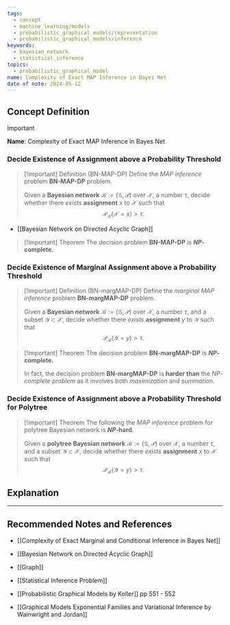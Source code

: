 ```yaml
---
tags:
  - concept
  - machine_learning/models
  - probabilistic_graphical_models/representation
  - probabilistic_graphical_models/inference
keywords:
  - bayesian_network
  - statistical_inference
topics:
  - probabilistic_graphical_model
name: Complexity of Exact MAP Inference in Bayes Net
date of note: 2024-05-12
---
```


## Concept Definition

>[!important]
>**Name**: Complexity of Exact MAP Inference in Bayes Net

### Decide Existence of Assignment above a Probability Threshold

>[!important] Definition (BN-MAP-DP)
>Define the *MAP inference* problem **BN-MAP-DP** problem.
>
>Given a **Bayesian network** $\mathcal{B} := (\mathcal{G}, \mathcal{P})$ over $\mathcal{X}$, a number $\tau$, decide whether there *exists* **assignment** $x$ to $\mathcal{X}$ such that $$\mathcal{P}_{\mathcal{B}}\left(\mathcal{X} = x\right) > \tau.$$

- [[Bayesian Network on Directed Acyclic Graph]]

>[!important] Theorem
>The decision problem **BN-MAP-DP** is **$NP$-complete.**

### Decide Existence of Marginal Assignment above a Probability Threshold

>[!important] Definition (BN-margMAP-DP)
>Define the *marginal MAP inference* problem **BN-margMAP-DP** problem.
>
>Given a **Bayesian network** $\mathcal{B} := (\mathcal{G}, \mathcal{P})$ over $\mathcal{X}$, a number $\tau$,  and a subset $\mathcal{Y} \subset \mathcal{X}$,  decide whether there *exists* **assignment** $y$ to $\mathcal{Y}$ such that $$\mathcal{P}_{\mathcal{B}}\left(\mathcal{Y} = y\right) > \tau.$$

>[!important] Theorem
>The decision problem **BN-margMAP-DP** is **$NP$-complete.**
>
>In fact, the decision problem **BN-margMAP-DP** is **harder than** the *$NP$-complete problem* as it involves both *maximization* and *summation*. 


### Decide Existence of Assignment above a Probability Threshold for Polytree


>[!important] Theorem
>The following the *MAP inference* problem for polytree Bayesian network is **$NP$-hard.**
>
>Given a **polytree Bayesian network** $\mathcal{B} := (\mathcal{G}, \mathcal{P})$ over $\mathcal{X}$, a number $\tau$,  and a subset $\mathcal{Y} \subset \mathcal{X}$,  decide whether there *exists* **assignment** $x$ to $\mathcal{X}$ such that $$\mathcal{P}_{\mathcal{B}}\left(\mathcal{Y} = y\right) > \tau.$$









## Explanation





-----------
##  Recommended Notes and References


- [[Complexity of Exact Marginal and Conditional Inference in Bayes Net]]

- [[Bayesian Network on Directed Acyclic Graph]]
- [[Graph]]

- [[Statistical Inference Problem]]

- [[Probabilistic Graphical Models by Koller]] pp 551 - 552
- [[Graphical Models Exponential Families and Variational Inference by Wainwright and Jordan]]

